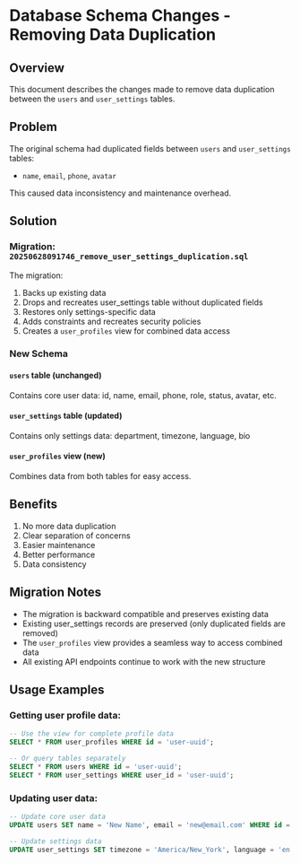 # Database Schema Changes - Removing Data Duplication

## Overview

This document describes the changes made to remove data duplication between the `users` and `user_settings` tables.

## Problem

The original schema had duplicated fields between `users` and `user_settings` tables:
- `name`, `email`, `phone`, `avatar`

This caused data inconsistency and maintenance overhead.

## Solution

### Migration: `20250628091746_remove_user_settings_duplication.sql`

The migration:
1. Backs up existing data
2. Drops and recreates user_settings table without duplicated fields
3. Restores only settings-specific data
4. Adds constraints and recreates security policies
5. Creates a `user_profiles` view for combined data access

### New Schema

#### `users` table (unchanged)
Contains core user data: id, name, email, phone, role, status, avatar, etc.

#### `user_settings` table (updated)
Contains only settings data: department, timezone, language, bio

#### `user_profiles` view (new)
Combines data from both tables for easy access.

## Benefits

1. No more data duplication
2. Clear separation of concerns
3. Easier maintenance
4. Better performance
5. Data consistency

## Migration Notes

- The migration is backward compatible and preserves existing data
- Existing user_settings records are preserved (only duplicated fields are removed)
- The `user_profiles` view provides a seamless way to access combined data
- All existing API endpoints continue to work with the new structure

## Usage Examples

### Getting user profile data:
```sql
-- Use the view for complete profile data
SELECT * FROM user_profiles WHERE id = 'user-uuid';

-- Or query tables separately
SELECT * FROM users WHERE id = 'user-uuid';
SELECT * FROM user_settings WHERE user_id = 'user-uuid';
```

### Updating user data:
```sql
-- Update core user data
UPDATE users SET name = 'New Name', email = 'new@email.com' WHERE id = 'user-uuid';

-- Update settings data
UPDATE user_settings SET timezone = 'America/New_York', language = 'en' WHERE user_id = 'user-uuid';
``` 